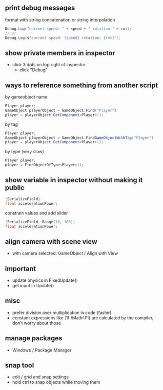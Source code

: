 ## print debug messages
format with string concatenation or string interpolation
```csharp
Debug.Log("current speed: " + speed + " rotation:" + rot);
// or
Debug.Log($"current speed: {speed} rotation: {rot}");
```

## show private members in inspector
- click 3 dots on top right of inspector
	- click "Debug"

## ways to reference something from another script
by gameobject name
```csharp
Player player;
GameObject playerObject = GameObject.Find("Player")
player = playerObject.GetComponent<Player>();
```
by tag
```csharp
Player player;
GameObject playerObject = GameObject.FindGameObjectWithTag("Player")
player = playerObject.GetComponent<Player>();
```
by type (very slow)
```csharp
Player player;
player = FindObjectOfType<Player>();
```

## show variable in inspector without making it public
```csharp
[SerializeField]
float accelerationPower;
```
constrain values and add slider
```csharp
[SerializeField, Range(10, 100)]
float accelerationPower;
```
## align camera with scene view
- with camera selected: GameObject / Align with View

## important
- update physics in FixedUpdate()
- get input in Update()

## misc
- prefer division over multiplication in code (faster)
- constant expressions like (1f /Mathf.PI) are calculated by the compiler, don't worry about those

## manage packages
- Windows / Package Manager

## snap tool
- edit / grid and snap settings
- hold ctrl to snap objects while moving them
